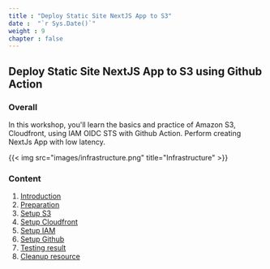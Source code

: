 ```yaml
---
title : "Deploy Static Site NextJS App to S3"
date :  "`r Sys.Date()`"
weight : 9
chapter : false
---
```


## Deploy Static Site NextJS App to S3 using Github Action

### Overall

 In this workshop, you'll learn the basics and practice of Amazon S3, Cloudfront, using IAM OIDC STS with Github Action. Perform creating NextJs App with low latency.

{{< img src="images/infrastructure.png" title="Infrastructure" >}}

### Content

 1. [Introduction](1-introduction/)
 2. [Preparation](2-preparation/)
 3. [Setup S3](3-s3/)
 4. [Setup Cloudfront](4-cloudfront/)
 5. [Setup IAM](5-iam/)
 6. [Setup Github](6-github)
 7. [Testing result](7-result/)
 8. [Cleanup resource](8-cleanup/)
